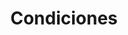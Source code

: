 ---
title: Condiciones
type: condiciones
image: /img/home-condiciones.jpg
heading: Condiciones
description: >-
  Información sobre escalada en hielo, condiciones, opiniones...
intro:
  #blurbs:
  #  - image: /img/illustrations-coffee.svg
  #    text: >
  #      We sell green and roasted coffee beans that are sourced directly from
  #      independent farmers and farm cooperatives. We’re proud to offer a
  #      variety of coffee beans grown with great care for the environment and
  #      local communities. Check our post or contact us directly for current
  #      availability.
  #heading: What we offer
  #description: >
  #  Kaldi is the ultimate spot for coffee lovers who want to learn about their
  #  java’s origin and support the farmers that grew it. We take coffee
  #  production, roasting and brewing seriously and we’re glad to pass that
  #  knowledge to anyone. This is an edit via identity...
main:
  heading: Próximamente.
#  description: >
#    We hold our coffee to the highest standards from the shrub to the cup.
#    That’s why we’re meticulous and transparent about each step of the coffee’s
#    journey. We personally visit each farm to make sure the conditions are
#    optimal for the plants, farmers and the local environment.
#  image1:
#    alt: A close-up of a paper filter filled with ground coffee
#    image: /img/products-grid3.jpg
#  image2:
#    alt: A green cup of a coffee on a wooden table
#    image: /img/products-grid2.jpg
#  image3:
#    alt: Coffee beans
#    image: /img/products-grid1.jpg
#testimonials:
#  - author: Elisabeth Kaurismäki
#    quote: >-
#      The first time I tried Kaldi’s coffee, I couldn’t even believe that was
#      the same thing I’ve been drinking every morning.
#  - author: Philipp Trommler
#    quote: >-
#      Kaldi is the place to go if you want the best quality coffee. I love their
#      stance on empowering farmers and transparency.
#full_image: /img/products-full-width.jpg
#pricing:
#  heading: Monthly subscriptions
#  description: >-
#    We make it easy to make great coffee a part of your life. Choose one of our
#    monthly subscription plans to receive great coffee at your doorstep each
#    month. Contact us about more details and payment info.
#  plans:
#    - description: Perfect for the drinker who likes to enjoy 1-2 cups per day.
#      items:
#        - 3 lbs of coffee per month
#        - Green or roasted beans"
#        - One or two varieties of beans"
#      plan: Small
#      price: '50'
#    - description: 'Great for avid drinkers, java-nsoving couples and bigger crowds'
#      items:
#        - 6 lbs of coffee per month
#        - Green or roasted beans
#        - Up to 4 different varieties of beans
#      plan: Big
#      price: '80'
#    - description: Want a few tiny batches from different varieties? Try our custom plan
#      items:
#        - Whatever you need
#        - Green or roasted beans
#        - Unlimited varieties
#      plan: Custom
#      price: '?'
---